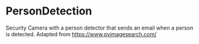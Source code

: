 # PersonDetection
Security Camera with a person detector that sends an email when a person is detected.  Adapted from https://www.pyimagesearch.com/
